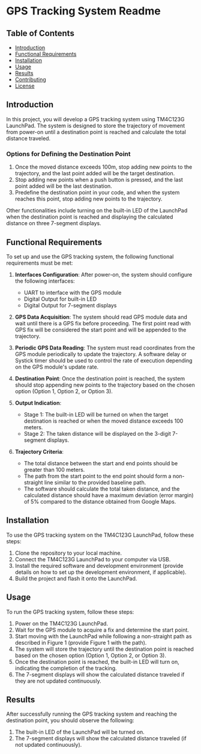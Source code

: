 # GPS Tracking System Readme

## Table of Contents
- [Introduction](#introduction)
- [Functional Requirements](#functional-requirements)
- [Installation](#installation)
- [Usage](#usage)
- [Results](#results)
- [Contributing](#contributing)
- [License](#license)

## Introduction
In this project, you will develop a GPS tracking system using TM4C123G LaunchPad. The system is designed to store the trajectory of movement from power-on until a destination point is reached and calculate the total distance traveled.

### Options for Defining the Destination Point
1. Once the moved distance exceeds 100m, stop adding new points to the trajectory, and the last point added will be the target destination.
2. Stop adding new points when a push button is pressed, and the last point added will be the last destination.
3. Predefine the destination point in your code, and when the system reaches this point, stop adding new points to the trajectory.

Other functionalities include turning on the built-in LED of the LaunchPad when the destination point is reached and displaying the calculated distance on three 7-segment displays.

## Functional Requirements
To set up and use the GPS tracking system, the following functional requirements must be met:

1. **Interfaces Configuration**: After power-on, the system should configure the following interfaces:
   - UART to interface with the GPS module
   - Digital Output for built-in LED
   - Digital Output for 7-segment displays

2. **GPS Data Acquisition**: The system should read GPS module data and wait until there is a GPS fix before proceeding. The first point read with GPS fix will be considered the start point and will be appended to the trajectory.

3. **Periodic GPS Data Reading**: The system must read coordinates from the GPS module periodically to update the trajectory. A software delay or Systick timer should be used to control the rate of execution depending on the GPS module's update rate.

4. **Destination Point**: Once the destination point is reached, the system should stop appending new points to the trajectory based on the chosen option (Option 1, Option 2, or Option 3).

5. **Output Indication**:
   - Stage 1: The built-in LED will be turned on when the target destination is reached or when the moved distance exceeds 100 meters.
   - Stage 2: The taken distance will be displayed on the 3-digit 7-segment displays.

6. **Trajectory Criteria**:
   - The total distance between the start and end points should be greater than 100 meters.
   - The path from the start point to the end point should form a non-straight line similar to the provided baseline path.
   - The software should calculate the total taken distance, and the calculated distance should have a maximum deviation (error margin) of 5% compared to the distance obtained from Google Maps.

## Installation
To use the GPS tracking system on the TM4C123G LaunchPad, follow these steps:

1. Clone the repository to your local machine.
2. Connect the TM4C123G LaunchPad to your computer via USB.
3. Install the required software and development environment (provide details on how to set up the development environment, if applicable).
4. Build the project and flash it onto the LaunchPad.

## Usage
To run the GPS tracking system, follow these steps:

1. Power on the TM4C123G LaunchPad.
2. Wait for the GPS module to acquire a fix and determine the start point.
3. Start moving with the LaunchPad while following a non-straight path as described in Figure 1 (provide Figure 1 with the path).
4. The system will store the trajectory until the destination point is reached based on the chosen option (Option 1, Option 2, or Option 3).
5. Once the destination point is reached, the built-in LED will turn on, indicating the completion of the tracking.
6. The 7-segment displays will show the calculated distance traveled if they are not updated continuously.

## Results
After successfully running the GPS tracking system and reaching the destination point, you should observe the following:

1. The built-in LED of the LaunchPad will be turned on.
2. The 7-segment displays will show the calculated distance traveled (if not updated continuously).
